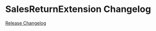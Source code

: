 # SalesReturnExtension Changelog

[Release Changelog](https://github.com/spryker/sales-return-extension/releases)
